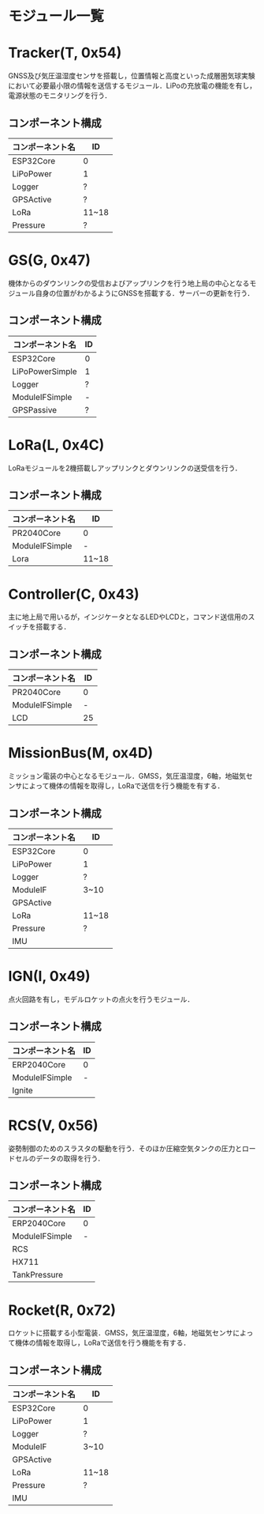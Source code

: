 # モジュール一覧

# Tracker(T, 0x54)
GNSS及び気圧温湿度センサを搭載し，位置情報と高度といった成層圏気球実験において必要最小限の情報を送信するモジュール．LiPoの充放電の機能を有し，電源状態のモニタリングを行う．

## コンポーネント構成
|コンポーネント名|ID|
| --- | --- |
| ESP32Core | 0 |
| LiPoPower | 1 |
| Logger | ? |
| GPSActive | ? |
| LoRa | 11~18 |
| Pressure | ? |

# GS(G, 0x47)
機体からのダウンリンクの受信およびアップリンクを行う地上局の中心となるモジュール自身の位置がわかるようにGNSSを搭載する．サーバーの更新を行う．

## コンポーネント構成
|コンポーネント名|ID|
| --- | --- |
| ESP32Core | 0 |
| LiPoPowerSimple | 1 |
| Logger | ? |
| ModuleIFSimple | - |
| GPSPassive | ? |

# LoRa(L, 0x4C)
LoRaモジュールを2機搭載しアップリンクとダウンリンクの送受信を行う．

## コンポーネント構成
|コンポーネント名|ID|
| --- | --- |
| PR2040Core | 0 |
| ModuleIFSimple | - |
| Lora | 11~18 |

# Controller(C, 0x43)
主に地上局で用いるが，インジケータとなるLEDやLCDと，コマンド送信用のスイッチを搭載する．

## コンポーネント構成
|コンポーネント名|ID|
| --- | --- |
| PR2040Core | 0 |
| ModuleIFSimple | - |
| LCD | 25 |

# MissionBus(M, ox4D)
ミッション電装の中心となるモジュール．GMSS，気圧温湿度，6軸，地磁気センサによって機体の情報を取得し，LoRaで送信を行う機能を有する．

## コンポーネント構成
|コンポーネント名|ID|
| --- | --- |
| ESP32Core | 0 |
| LiPoPower | 1 |
| Logger | ? |
| ModuleIF | 3~10 |
| GPSActive | |
| LoRa | 11~18 |
| Pressure | ? |
| IMU | |

# IGN(I, 0x49)
点火回路を有し，モデルロケットの点火を行うモジュール．

## コンポーネント構成
|コンポーネント名|ID|
| --- | --- |
| ERP2040Core | 0 |
| ModuleIFSimple | - |
| Ignite | |

# RCS(V, 0x56)
姿勢制御のためのスラスタの駆動を行う．そのほか圧縮空気タンクの圧力とロードセルのデータの取得を行う．

## コンポーネント構成
|コンポーネント名|ID|
| --- | --- |
| ERP2040Core | 0 |
| ModuleIFSimple | - |
| RCS | |
| HX711 | |
| TankPressure | |

# Rocket(R, 0x72)
ロケットに搭載する小型電装．GMSS，気圧温湿度，6軸，地磁気センサによって機体の情報を取得し，LoRaで送信を行う機能を有する．

## コンポーネント構成
|コンポーネント名|ID|
| --- | --- |
| ESP32Core | 0 |
| LiPoPower | 1 |
| Logger | ? |
| ModuleIF | 3~10 |
| GPSActive | |
| LoRa | 11~18 |
| Pressure | ? |
| IMU | |